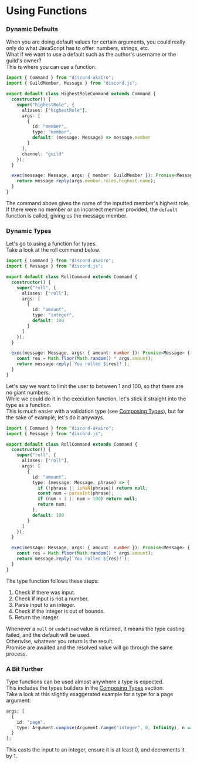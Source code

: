 <!-- markdownlint-disable MD001 -->

# Using Functions

### Dynamic Defaults

When you are doing default values for certain arguments, you could really only do what JavaScript has to offer: numbers, strings, etc.  
What if we want to use a default such as the author's username or the guild's owner?  
This is where you can use a function.

```ts
import { Command } from "discord-akairo";
import { GuildMember, Message } from "discord.js";

export default class HighestRoleCommand extends Command {
  constructor() {
    super("highestRole", {
      aliases: ["highestRole"],
      args: [
        {
          id: "member",
          type: "member",
          default: (message: Message) => message.member
        }
      ],
      channel: "guild"
    });
  }

  exec(message: Message, args: { member: GuildMember }): Promise<Message> {
    return message.reply(args.member.roles.highest.name);
  }
}
```

The command above gives the name of the inputted member's highest role.  
If there were no member or an incorrect member provided, the `default` function is called, giving us the message member.

### Dynamic Types

Let's go to using a function for types.  
Take a look at the roll command below.

```ts
import { Command } from "discord-akairo";
import { Message } from "discord.js";

export default class RollCommand extends Command {
  constructor() {
    super("roll", {
      aliases: ["roll"],
      args: [
        {
          id: "amount",
          type: "integer",
          default: 100
        }
      ]
    });
  }

  exec(message: Message, args: { amount: number }): Promise<Message> {
    const res = Math.floor(Math.random() * args.amount);
    return message.reply(`You rolled ${res}!`);
  }
}
```

Let's say we want to limit the user to between 1 and 100, so that there are no giant numbers.  
While we could do it in the execution function, let's stick it straight into the type as a function.  
This is much easier with a validation type (see [Composing Types](./compose.md)), but for the sake of example, let's do it anyways.

```ts
import { Command } from "discord-akairo";
import { Message } from "discord.js";

export default class RollCommand extends Command {
  constructor() {
    super("roll", {
      aliases: ["roll"],
      args: [
        {
          id: "amount",
          type: (message: Message, phrase) => {
            if (!phrase || isNaN(phrase)) return null;
            const num = parseInt(phrase);
            if (num < 1 || num > 100) return null;
            return num;
          },
          default: 100
        }
      ]
    });
  }

  exec(message: Message, args: { amount: number }): Promise<Message> {
    const res = Math.floor(Math.random() * args.amount);
    return message.reply(`You rolled ${res}!`);
  }
}
```

The type function follows these steps:

1. Check if there was input.
2. Check if input is not a number.
3. Parse input to an integer.
4. Check if the integer is out of bounds.
5. Return the integer.

Whenever a `null` or `undefined` value is returned, it means the type casting failed, and the default will be used.  
Otherwise, whatever you return is the result.  
Promise are awaited and the resolved value will go through the same process.

### A Bit Further

Type functions can be used almost anywhere a type is expected.  
This includes the types builders in the [Composing Types](./compose.md) section.  
Take a look at this slightly exaggerated example for a type for a page argument:

```ts
args: [
  {
    id: "page",
    type: Argument.compose(Argument.range("integer", 0, Infinity), n => n - 1)
  }
];
```

This casts the input to an integer, ensure it is at least 0, and decrements it by 1.
